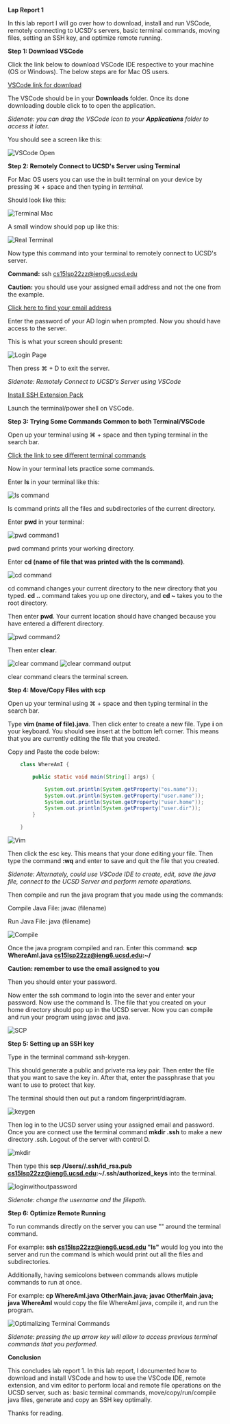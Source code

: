 **Lap Report 1** 

In this lab report I will go over how to download, install and run VSCode, remotely connecting to UCSD's servers, basic terminal commands, moving files, setting an SSH key, and optimize remote running. 

**Step 1: Download VSCode**

Click the link below to download VSCode IDE respective to your machine (OS or Windows). The below steps are for Mac OS users. 

[VSCode link for download](https://code.visualstudio.com/download)

The VSCode should be in your **Downloads** folder. Once its done downloading double click to to open the application. 

*Sidenote: you can drag the VSCode Icon to your **Applications** folder to access it later.*

You should see a screen like this: 

 ![VSCode Open](VSCodeOpen.png)

**Step 2: Remotely Connect to UCSD's Server using Terminal**

For Mac OS users you can use the in built terminal on your device by pressing ⌘ + space and then typing in *terminal*. 

Should look like this:

![Terminal Mac](Terminal.png)

A small window should pop up like this: 

![Real Terminal](RTerminal.png)

Now type this command into your terminal to remotely connect to UCSD's server. 

**Command:** ssh cs15lsp22zz@ieng6.ucsd.edu

**Caution:** you should use your assigned email address and not the one from the example. 

[Click here to find your email address](https://students.ucsd.edu/campus-services/technology/computers/index.html)

Enter the password of your AD login when prompted. Now you should have access to the server. 

This is what your screen should present:

![Login Page](Login.png)

Then press ⌘ + D to exit the server.

*Sidenote: Remotely Connect to UCSD's Server using VSCode*

[Install SSH Extension Pack](https://docs.microsoft.com/en-us/windows-server/administration/openssh/openssh_install_firstuse)

Launch the terminal/power shell on VSCode. 

**Step 3: Trying Some Commands Common to both Terminal/VSCode**

Open up your terminal using ⌘ + space and then typing terminal in the search bar.

[Click the link to see different terminal commands](https://www.makeuseof.com/tag/mac-terminal-commands-cheat-sheet/)

Now in your terminal lets practice some commands.

Enter **ls** in your terminal like this:

![ls command](LsCommand.png)

ls command prints all the files and subdirectories of the current directory. 

Enter **pwd** in your terminal:

![pwd command1](PWD1.png)

pwd command prints your working directory. 

Enter **cd (name of file that was printed with the ls command)**.

![cd command](CD.png)

cd command changes your current directory to the new directory that you typed. **cd ..** command takes you up one directory, and **cd ~** takes you to the root directory. 

Then enter **pwd**. Your current location should have changed because you have entered a different directory. 

![pwd command2](PWD2.png)

Then enter **clear**.

![clear command](Clear1.png)
![clear command output](Clear.png)

clear command clears the terminal screen. 

**Step 4: Move/Copy Files with scp**

Open up your terminal using ⌘ + space and then typing terminal in the search bar. 

Type **vim (name of file).java**. Then click enter to create a new file. Type **i** on your keyboard. You should see insert at the bottom left corner. This means that you are currently editing the file that you created. 


Copy and Paste the code below: 
```java
    class WhereAmI {

        public static void main(String[] args) {

            System.out.println(System.getProperty("os.name"));
            System.out.println(System.getProperty("user.name"));
            System.out.println(System.getProperty("user.home"));
            System.out.println(System.getProperty("user.dir"));
        }

    }
```

![Vim](Vim.png) 

Then click the esc key. This means that your done editing your file. Then type the command **:wq** and enter to save and quit the file that you created. 

*Sidenote: Alternately, could use VSCode IDE to create, edit, save the java file, connect to the UCSD Server and perform remote operations.*

Then compile and run the java program that you made using the commands: 

Compile Java File: javac (filename)

Run Java File: java (filename)

![Compile](JavaC1.png) 

Once the java program compiled and ran. Enter this command: **scp WhereAmI.java cs15lsp22zz@ieng6.ucsd.edu:~/**

**Caution: remember to use the email assigned to you** 

Then you should enter your password. 

Now enter the ssh command to login into the sever and enter your password. Now use the command ls. The file that you created on your home directory should pop up in the UCSD server. Now you can compile and run your program using javac and java. 

![SCP](SCP.png) 

**Step 5: Setting up an SSH key** 

Type in the terminal command ssh-keygen. 

This should generate a public and private rsa key pair. Then enter the file that you want to save the key in. After that,  enter the passphrase that you want to use to protect that key. 

The terminal should then out put a random fingerprint/diagram. 

![keygen](Keygen.png)

Then log in to the UCSD server using your assigned email and password. Once you are connect use the terminal command **mkdir .ssh** to make a new directory .ssh. Logout of the server with control D.

![mkdir](mkdir.png)

Then type this **scp /Users/<user-name>/.ssh/id_rsa.pub cs15lsp22zz@ieng6.ucsd.edu:~/.ssh/authorized_keys** into the terminal. 

![loginwithoutpassword](LoginWithoutPassword.png)

*Sidenote: change the username and the filepath.* 

**Step 6: Optimize Remote Running** 

To run commands directly on the server you can use "" around the terminal command.

For example: 
**ssh cs15lsp22zz@ieng6.ucsd.edu "ls"** would log you into the server and run the command ls which would print out all the files and subdirectories. 

Additionally, having semicolons between commands allows mutiple commands to run at once.

For example: 
**cp WhereAmI.java OtherMain.java; javac OtherMain.java; java WhereAmI** would copy the file WhereAmI.java, compile it, and run the program. 

![Optimalizing Terminal Commands](OptimizingTerminal.png)

*Sidenote: pressing the up arrow key will allow to access previous terminal commands that you performed.*

**Conclusion**

This concludes lab report 1. In this lab report, I documented how to download and install VSCode and how to use the VSCode IDE, remote extension, and vim editor to perform local and remote file operations on the UCSD server, such as: basic terminal commands, move/copy/run/compile java files, generate and copy an SSH key optimally.

Thanks for reading. 






